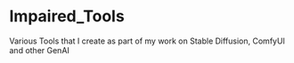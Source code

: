 # Impaired_Tools
Various Tools that I create as part of my work on Stable Diffusion, ComfyUI and other GenAI
